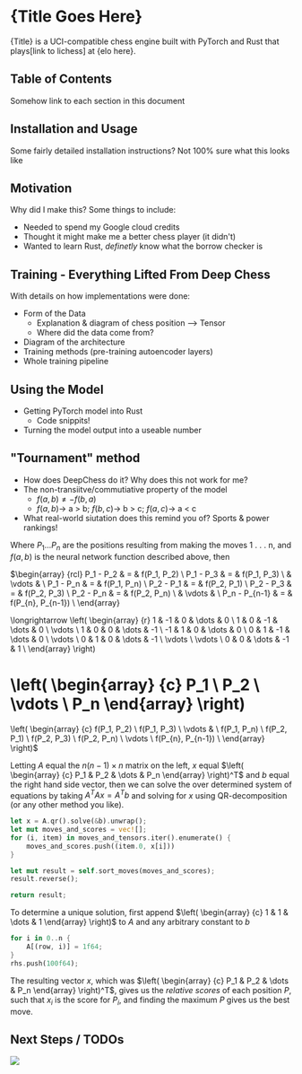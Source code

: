 # {Title Goes Here}
{Title} is a UCI-compatible chess engine built with PyTorch and Rust that plays[link to lichess] at {elo here}.

## Table of Contents
Somehow link to each section in this document

## Installation and Usage
Some fairly detailed installation instructions? Not 100% sure what this looks like

## Motivation
Why did I make this? Some things to include:
- Needed to spend my Google cloud credits
- Thought it might make me a better chess player (it didn't)
- Wanted to learn Rust, *definetly* know what the borrow checker is

## Training - Everything Lifted From Deep Chess
With details on how implementations were done:
- Form of the Data
	- Explanation & diagram of chess position --> Tensor
	- Where did the data come from?
- Diagram of the architecture
- Training methods (pre-training autoencoder layers)
- Whole training pipeline

## Using the Model
- Getting PyTorch model into Rust
	- Code snippits!
- Turning the model output into a useable number

## "Tournament" method
- How does DeepChess do it? Why does this not work for me?
- The non-transiitve/commutiative property of the model
	- $f(a, b) \neq -f(b, a)$
	- $f(a, b) \longrightarrow$ a > b;  $f(b, c) \longrightarrow$ b > c; $f(a, c) \longrightarrow$ a < c
- What real-world siutation does this remind you of? Sports & power rankings!

Where $P_{1} \dots P_{n}$ are the positions resulting from making the moves 1 . . . n, and $f(a, b)$ is the neural network function described above, then

$\begin{array} {rcl}
P_1 - P_2 & = & f(P_1, P_2) \\
P_1 - P_3 & = & f(P_1, P_3) \\
& \vdots & \\
P_1 - P_n & = & f(P_1, P_n) \\
P_2 - P_1 & = & f(P_2, P_1) \\
P_2 - P_3 & = & f(P_2, P_3) \\
P_2 - P_n & = & f(P_2, P_n) \\
& \vdots & \\
P_n - P_{n-1} & = & f(P_{n}, P_{n-1}) \\
\end{array}

\longrightarrow
\left( \begin{array} {r}
1 & -1 & 0 & \dots & 0 \\
1 & 0 & -1 & \dots & 0 \\
\vdots \\
1 & 0 & 0 & \dots & -1 \\
-1 & 1 & 0 & \dots & 0 \\
0 & 1 & -1 & \dots & 0 \\
\vdots \\
0 & 1 & 0 & \dots & -1 \\
\vdots \\
\vdots \\
0 & 0 & \dots & -1 & 1 \\
\end{array} \right) 

\left( \begin{array} {c}
P_1 \\ P_2 \\ \vdots \\ P_n
\end{array} \right) 
=
\left(
\begin{array} {c}
f(P_1, P_2) \\
f(P_1, P_3) \\
\vdots & \\
f(P_1, P_n) \\
f(P_2, P_1) \\
f(P_2, P_3) \\
f(P_2, P_n) \\
 \vdots  \\
f(P_{n}, P_{n-1}) \\
\end{array} \right)$

Letting $A$ equal the $n(n - 1) \times n$ matrix on the left, $x$ equal $\left( \begin{array} {c} P_1 & P_2 & \dots & P_n \end{array} \right)^T$  and $b$ equal the right hand side vector, then we can solve the over determined system of equations by taking $A^TAx = A^Tb$ and solving for $x$ using QR-decomposition (or any other method you like). 

```Rust
let x = A.qr().solve(&b).unwrap();
let mut moves_and_scores = vec![];
for (i, item) in moves_and_tensors.iter().enumerate() {
	moves_and_scores.push((item.0, x[i]))
}

let mut result = self.sort_moves(moves_and_scores);
result.reverse();

return result;
```

To determine a unique solution, first append $\left( \begin{array} {c} 1 & 1 & \dots & 1 \end{array} \right)$  to $A$ and any arbitrary constant to $b$ 
```Rust
for i in 0..n {
	A[(row, i)] = 1f64;
}
rhs.push(100f64);
```

The resulting vector $x$, which was $\left( \begin{array} {c} P_1 & P_2 & \dots & P_n \end{array} \right)^T$, gives us the *relative scores* of each position $P$, such that $x_i$ is the score for $P_i$, and finding the maximum $P$ gives us the best move. 
## Next Steps / TODOs
<img src="https://render.githubusercontent.com/render/math?math=e^{i \pi} = -1">
